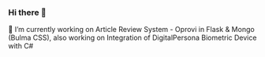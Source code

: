 ### Hi there 👋
🔭 I’m currently working on Article Review System - Oprovi in Flask & Mongo (Bulma CSS), also working on Integration of DigitalPersona Biometric Device with C#
<!--
**HashimJaved09/HashimJaved09** is a ✨ _special_ ✨ repository because its `README.md` (this file) appears on your GitHub profile.

Here are some ideas to get you started:

🔭 I’m currently working on ...
- 🌱 I’m currently learning ...
- 👯 I’m looking to collaborate on ...
- 🤔 I’m looking for help with ...
- 💬 Ask me about ...
- 📫 How to reach me: ...
- 😄 Pronouns: ...
- ⚡ Fun fact: ...
-->
